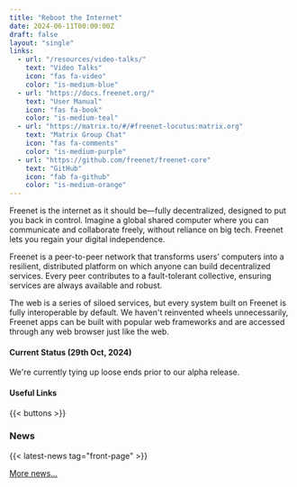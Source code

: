 ```yaml
---
title: "Reboot the Internet"
date: 2024-06-11T00:00:00Z
draft: false
layout: "single"
links:
  - url: "/resources/video-talks/"
    text: "Video Talks"
    icon: "fas fa-video"
    color: "is-medium-blue"
  - url: "https://docs.freenet.org/"
    text: "User Manual"
    icon: "fas fa-book"
    color: "is-medium-teal"
  - url: "https://matrix.to/#/#freenet-locutus:matrix.org"
    text: "Matrix Group Chat"
    icon: "fas fa-comments"
    color: "is-medium-purple"
  - url: "https://github.com/freenet/freenet-core"
    text: "GitHub"
    icon: "fab fa-github"
    color: "is-medium-orange"
---
```


Freenet is the internet as it should be—fully decentralized, designed to put you back in control.
Imagine a global shared computer where you can communicate and collaborate freely, without reliance
on big tech. Freenet lets you regain your digital independence.

Freenet is a peer-to-peer network that transforms users’ computers into a resilient, distributed
platform on which anyone can build decentralized services. Every peer contributes to a
fault-tolerant collective, ensuring services are always available and robust.

The web is a series of siloed services, but every system built on Freenet is fully interoperable by
default. We haven't reinvented wheels unnecessarily, Freenet apps can be built with popular web
frameworks and are accessed through any web browser just like the web.

#### Current Status (29th Oct, 2024)

We're currently tying up loose ends prior to our alpha release.

#### Useful Links

{{< buttons >}}

### News

{{< latest-news tag="front-page" >}}

[More news...](news)
